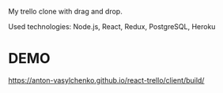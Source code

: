 My trello clone with drag and drop.

Used technologies: Node.js, React, Redux, PostgreSQL, Heroku

# DEMO

https://anton-vasylchenko.github.io/react-trello/client/build/
